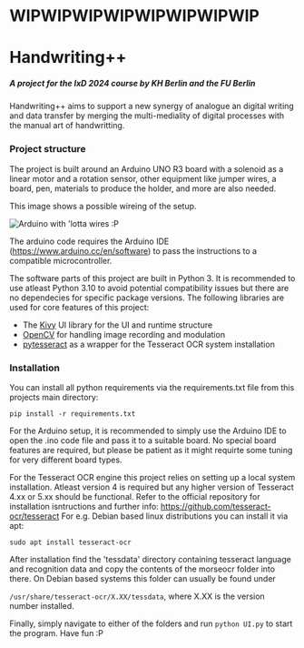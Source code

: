 # WIPWIPWIPWIPWIPWIPWIPWIP
# Handwriting++
#####  A project for the IxD 2024 course by KH Berlin and the FU Berlin
Handwriting++ aims to support a new synergy of analogue an digital writing and data transfer by merging the multi-mediality of digital processes with the manual art of handwritting.

### Project structure ###

The project is built around an Arduino UNO R3 board with a solenoid as a linear motor and a rotation sensor, other equipment like jumper wires, a board, pen, materials to produce the holder, and more are also needed. 

This image shows a possible wireing of the setup. 

![Arduino with 'lotta wires :P](handwritingpp_arduino_image.png)

The arduino code requires the Arduino IDE (https://www.arduino.cc/en/software) to pass the instructions to a compatible microcontroller. 

The software parts of this project are built in Python 3. It is recommended to use atleast Python 3.10 to avoid potential compatibility issues but there are no dependecies for specific package versions.
The following libraries are used for core features of this project:
* The [Kivy](https://pypi.org/project/Kivy/) UI library for the UI and runtime structure
* [OpenCV](https://pypi.org/project/opencv-python/) for handling image recording and modulation
* [pytesseract](https://pypi.org/project/pytesseract/) as a wrapper for the Tesseract OCR system installation

### Installation ###

You can install all python requirements via the requirements.txt file from this projects main directory:

`pip install -r requirements.txt`

For the Arduino setup, it is recommended to simply use the Arduino IDE to open the .ino code file and pass it to a suitable board. No special board features are required, but please be patient as it might requirte some tuning for very different board types.

For the Tesseract OCR engine this project relies on setting up a local system installation. Atleast version 4 is required but any higher version of Tesseract 4.xx or 5.xx should be functional.
Refer to the official repository for installation isntructions and further info: https://github.com/tesseract-ocr/tesseract
For e.g. Debian based linux distributions you can install it via apt:

`sudo apt install tesseract-ocr`

After installation find the 'tessdata' directory containing tesseract language and recognition data and copy the contents of the morseocr folder into there. On Debian based systems this folder can usually be found under 

`/usr/share/tesseract-ocr/X.XX/tessdata`, where X.XX is the version number installed.

Finally, simply navigate to either of the folders and run `python UI.py` to start the program. Have fun :P

